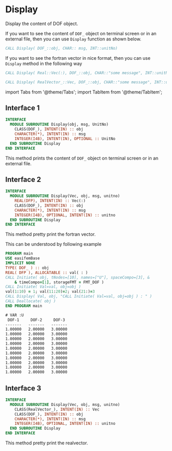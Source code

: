 # Display

Display the content of DOF object.

If you want to see the content of `DOF_` object on terminal screen or in an external file, then you can use `Display` function as shown below.

```fortran
CALL Display( DOF_::obj, CHAR:: msg, INT::unitNo)
```

If you want to see the fortran vector in nice format, then you can use `Display` method in the following way

```fortran
CALL Display( Real::Vec(:), DOF_::obj, CHAR::"some message", INT::unitNo )
```

```fortran
CALL Display( RealVector_::Vec, DOF_::obj, CHAR::"some message", INT::unitNo )
```

import Tabs from '@theme/Tabs';
import TabItem from '@theme/TabItem';

## Interface 1

```fortran
INTERFACE
  MODULE SUBROUTINE Display(obj, msg, UnitNo)
    CLASS(DOF_), INTENT(IN) :: obj
    CHARACTER(*), INTENT(IN) :: msg
    INTEGER(I4B), INTENT(IN), OPTIONAL :: UnitNo
  END SUBROUTINE Display
END INTERFACE
```

This method prints the content of `DOF_` object on terminal screen or in an external file.

## Interface 2

```fortran
INTERFACE
  MODULE SUBROUTINE Display(Vec, obj, msg, unitno)
    REAL(DFP), INTENT(IN) :: Vec(:)
    CLASS(DOF_), INTENT(IN) :: obj
    CHARACTER(*), INTENT(IN) :: msg
    INTEGER(I4B), OPTIONAL, INTENT(IN) :: unitno
  END SUBROUTINE Display
END INTERFACE
```

This method pretty print the fortran vector.

<Tabs>
<TabItem value="example" label="️܀ See example">

This can be understood by following example

```fortran
PROGRAM main
USE easifemBase
IMPLICIT NONE
TYPE( DOF_ ) :: obj
REAL( DFP ), ALLOCATABLE :: val( : )
CALL Initiate( obj, tNodes=[10], names=["U"], spaceCompo=[3], &
    & timeCompo=[1], storageFMT = FMT_DOF )
CALL Initiate( Val=val, obj=obj )
val(1:10) = 1; val(11:20)=2; val(21:)=3
CALL Display( Val, obj, "CALL Initiate( Val=val, obj=obj ) : " )
CALL Deallocate( obj )
END PROGRAM main
```

```txt title="result"
# VAR :U
 DOF-1     DOF-2     DOF-3
-------   -------   -------
1.00000   2.00000   3.00000
1.00000   2.00000   3.00000
1.00000   2.00000   3.00000
1.00000   2.00000   3.00000
1.00000   2.00000   3.00000
1.00000   2.00000   3.00000
1.00000   2.00000   3.00000
1.00000   2.00000   3.00000
1.00000   2.00000   3.00000
1.00000   2.00000   3.00000
```

</TabItem>

<TabItem value="close" label="↢ " default>

</TabItem>
</Tabs>

## Interface 3

```fortran
INTERFACE
  MODULE SUBROUTINE Display(Vec, obj, msg, unitno)
    CLASS(RealVector_), INTENT(IN) :: Vec
    CLASS(DOF_), INTENT(IN) :: obj
    CHARACTER(*), INTENT(IN) :: msg
    INTEGER(I4B), OPTIONAL, INTENT(IN) :: unitno
  END SUBROUTINE Display
END INTERFACE
```

This method pretty print the realvector.
